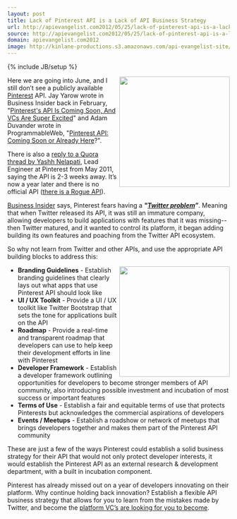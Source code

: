 ```yaml
---
layout: post
title: Lack of Pinterest API is a Lack of API Business Strategy
url: http://apievangelist.com2012/05/25/lack-of-pinterest-api-is-a-lack-of-api-business-strategy/
source: http://apievangelist.com2012/05/25/lack-of-pinterest-api-is-a-lack-of-api-business-strategy/
domain: apievangelist.com2012
image: http://kinlane-productions.s3.amazonaws.com/api-evangelist-site/blog/Pinterest_Logo.png
---
```

{% include JB/setup %}<p>
     <a title="Pinterest" href="http://pinterest.com/" target="_blank"><img src="http://kinlane-productions.s3.amazonaws.com/api-evangelist/pinterest/Pinterest_Logo.png"  width="250" align="right" /></a>
</p>
<p>
     Here we are going into June, and I still don’t see a publicly available <a title="Pinterest" href="http://pinterest.com/" target="_blank">Pinterest</a> API. Jay Yarow wrote in Business Insider back in February, "<a title="Pinterest's API Is Coming Soon, And VCs Are Super Excited" href="http://articles.businessinsider.com/2012-03-26/tech/31238519_1_mobile-apps-twitterrific-hootsuite">Pinterest's API Is Coming Soon, And VCs Are Super Excited</a>" and Adam Duvander wrote in ProgrammableWeb, "<a title="Pinterest API: Coming Soon or Already Here" href="http://blog.programmableweb.com/2012/02/09/pinterest-api-coming-soon-or-already-here/">Pinterest API: Coming Soon or Already Here</a>?".
</p>
<p>
     There is also a <a title="reply to a Quora thread by Yashh Nelapati" href="http://www.quora.com/Pinterest/Is-there-an-API-for-Pinterest-that-allows-users-to-display-a-set-of-pins-photos-on-your-own-website">reply to a Quora thread by Yashh Nelapati</a>, Lead Engineer at Pinterest from May 2011, saying the API is 2-3 weeks away. It’s now a year later and there is no official API (<a title="rogue api" href="http://tijn.bo.lt/pinterest-api">there is a Rogue API</a>).
</p>
<p>
     <a title="Business Insider" href="http://www.businessinsider.com/">Business Insider</a> says, Pinterest fears having a <strong><em>"<a title="Twitter Problem" href="http://articles.businessinsider.com/2012-03-26/tech/31238519_1_mobile-apps-twitterrific-hootsuite">Twitter problem</a>”</em></strong>. Meaning that when Twitter released its API, it was still an immature company, allowing developers to build applications with features that it was missing--then Twitter matured, and it wanted to control its platform, it began adding building its own features and poaching from the Twitter API ecosystem.
</p>
<p>
     So why not learn from Twitter and other APIs, and use the appropriate API building blocks to address this:
</p>
<p>
     <a title="Pinterest" href="http://pinterest.com/" target="_blank"><img src="http://kinlane-productions.s3.amazonaws.com/api-evangelist/pinterest/Pinterest-Home-Page.png"  width="250" align="right" /></a>
</p>
<ul>
     <li>
          <strong>Branding Guidelines</strong> - Establish branding guidelines that clearly lays out what apps that use Pinterest API should look like
     </li>
     <li>
          <strong>UI / UX Toolkit</strong> - Provide a UI / UX toolkit like Twitter Bootstrap that sets the tone for applications built on the API
     </li>
     <li>
          <strong>Roadmap</strong> - Provide a real-time and transparent roadmap that developers can use to help keep their development efforts in line with Pinterest
     </li>
     <li>
          <strong>Developer Framework</strong> - Establish a developer framework outlining opportunities for developers to become stronger members of API community, also introducing possible investment and incubation of most success or important features
     </li>
     <li>
          <strong>Terms of Use</strong> - Establish a fair and equitable terms of use that protects Pinterests but acknowledges the commercial aspirations of developers
     </li>
     <li>
          <strong>Events / Meetups</strong> - Establish a roadshow or network of meetups that brings developers together and makes them part of the Pinterest API community
     </li>
</ul>
<p>
     These are just a few of the ways Pinterest could establish a solid business strategy for their API that would not only protect developer interests, it would establish the Pinterest API as an external research &amp; development department, with a built in incubation component.
</p>
<p>
     Pinterest has already missed out on a year of developers innovating on their platform. Why continue holding back innovation? Establish a flexible API business strategy that allows for you to learn from the mistakes made by Twitter, and become the <a href="http://www.businessinsider.com/pinterests-api-is-coming-soon-and-vcs-are-super-excited-2012-2">platform VC’s are looking for you to become</a>.
</p>
